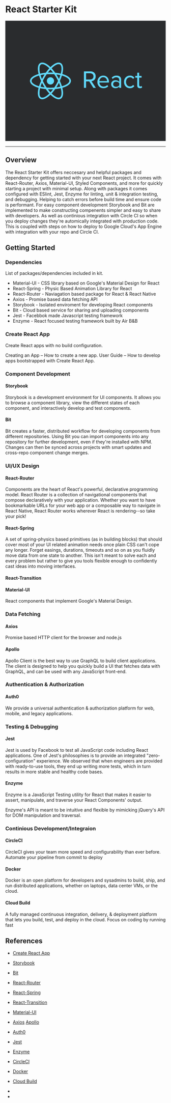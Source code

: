 # React Starter Kit
![React Logo](./assets/react-logo.png)

***

## Overview
The React Starter Kit offers neccesary and helpful packages and dependency for getting started with your next React project.
It comes with React-Router, Axios, Material-UI, Styled Components, and more for quickly starting a project with minimal setup. Along with packages it comes configured with ESlint, Jest, Enzyme for linting, unit & integration testing, and debugging. Helping to catch errors before build time and ensure code is performant. For easy component development Storybook and Bit are implemented to make constructing compenents simpler and easy to share with developers. As well as continious integration with Circle CI so when you deploy changes they're automically integrated with production code. This is coupled with steps on how to deploy to Google Cloud's App Engine with integration with your repo and Circle CI. 

## Getting Started


### Dependencies
List of packages/dependencies included in kit.

* Material-UI - CSS library based on Google's Material Design for React
* React-Spring - Physic Based Animation Library for React
* React-Router - Naviagation based package for React & React Native
* Axios - Promise based data fetching API
* Storybook - Isolated enviroment for developing React components
* Bit - Cloud based service for sharing and uploading components
* Jest - Facebbok made Javascript testing framework
* Enzyme - React focused testing framework built by Air B&B

### Create React App
Create React apps with no build configuration.

Creating an App – How to create a new app.
User Guide – How to develop apps bootstrapped with Create React App.
### Component Development

#### Storybook
Storybook is a development environment for UI components. It allows you to browse a component library, view the different states of each component, and interactively develop and test components.

#### Bit
Bit creates a faster, distributed workflow for developing components from different repositories. Using Bit you can import components into any repository for further development, even if they're installed with NPM. Changes can then be synced across projects with smart updates and cross-repo component change merges.

### UI/UX Design

#### React-Router
Components are the heart of React's powerful, declarative programming model. React Router is a collection of navigational components that compose declaratively with your application. Whether you want to have bookmarkable URLs for your web app or a composable way to navigate in React Native, React Router works wherever React is rendering--so take your pick!
#### React-Spring
A set of spring-physics based primitives (as in building blocks) that should cover most of your UI related animation needs once plain CSS can't cope any longer. Forget easings, durations, timeouts and so on as you fluidly move data from one state to another. This isn't meant to solve each and every problem but rather to give you tools flexible enough to confidently cast ideas into moving interfaces.
#### React-Transition
#### Material-UI
React components that implement Google's Material Design.
### Data Fetching

#### Axios
Promise based HTTP client for the browser and node.js

#### Apollo
Apollo Client is the best way to use GraphQL to build client applications. The client is designed to help you quickly build a UI that fetches data with GraphQL, and can be used with any JavaScript front-end.

### Authentication & Authorization

#### Auth0
We provide a universal authentication & authorization platform for web, mobile, and legacy applications.

### Testing & Debugging

#### Jest
Jest is used by Facebook to test all JavaScript code including React applications. One of Jest's philosophies is to provide an integrated "zero-configuration" experience. We observed that when engineers are provided with ready-to-use tools, they end up writing more tests, which in turn results in more stable and healthy code bases.

#### Enzyme
Enzyme is a JavaScript Testing utility for React that makes it easier to assert, manipulate, and traverse your React Components' output.

Enzyme's API is meant to be intuitive and flexible by mimicking jQuery's API for DOM manipulation and traversal.

### Continious Development/Integraion

#### CircleCI
CircleCI gives your team more speed and configurability than ever before. Automate your pipeline from commit to deploy

#### Docker
Docker is an open platform for developers and sysadmins to build, ship, and run distributed applications, whether on laptops, data center VMs, or the cloud.

#### Cloud Build
A fully managed continuous integration, delivery, & deployment platform that lets you build, test, and deploy in the cloud. Focus on coding by running fast

## References

* [Create React App](https://github.com/facebook/create-react-app)
* [Storybook](https://storybook.js.org/)
* [Bit](https://bitsrc.io/)
* [React-Router](https://reacttraining.com/react-router/web/guides/philosophy)
* [React-Spring](https://github.com/drcmda/react-spring)
* [React-Transition](http://github.com)
* [Material-UI](http://github.com)
* [Axios](https://github.com/axios/axios)
[Apollo](https://www.apollographql.com/docs/react/)
* [Auth0](https://auth0.com/)
* [Jest](https://jestjs.io/)
* [Enzyme](https://airbnb.io/enzyme/)
* [CircleCI](https://circleci.com/product/)
* [Docker](https://www.docker.com/)
* [Cloud Build](https://cloud.google.com/cloud-build/)

*  
*